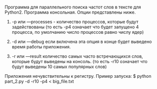 Программа для параллельного поиска частот слов в тексте для Python2.
Программа консольная. Опции представлены ниже.
1) -p или —processes - количество процессов, которые будут задействованы 
(то есть -p4 означает что будет запущено 4 процесса, по умолчанию число процессов равно числу ядер)

2) -d или —debug если включена эта опция в конце будет выведено время работы приложения.

3) -r или —result количество самых часто встречающихся слов, которые будут выведены на консоль.
(то есть -r10 означает что будут выведены 10 самых популярных слов)

Приложения нечувствительны к регистру.
Пример запуска:
$ python part_2.py -d -r10 -p4 < big_file.txt 

